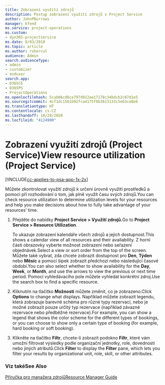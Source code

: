 ```yaml
---
title: Zobrazení využití zdrojů
description: Postup zobrazení využití zdrojů v Project Service
author: JohnPBurrows
manager: kfend
ms.service: project-operations
ms.custom:
- dyn365-projectservice
ms.date: 8/03/2018
ms.topic: article
ms.author: ruhercul
audience: Admin
search.audienceType:
- admin
- customizer
- enduser
search.app:
- D365CE
- D365PS
- ProjectOperations
ms.openlocfilehash: 5cab86cd6ce797d912ae17178c34bdcb2c87d1e5
ms.sourcegitcommit: 4cf1dc1561b92fca4175f0b3813133c5e63ce8e6
ms.translationtype: HT
ms.contentlocale: cs-CZ
ms.lasthandoff: 10/28/2020
ms.locfileid: "4124900"
---
```

# <a name="view-resource-utilization-project-service"></a><span data-ttu-id="58842-103">Zobrazení využití zdrojů (Project Service)</span><span class="sxs-lookup"><span data-stu-id="58842-103">View resource utilization (Project Service)</span></span>

[!INCLUDE[cc-applies-to-psa-app-1x-2x](../includes/cc-applies-to-psa-app-1x-2x.md)]

<span data-ttu-id="58842-104">Můžete zkontrolovat využití zdrojů k určení úrovně využití prostředků a pomoci při rozhodování o tom, jak plně využít času svých zdrojů.</span><span class="sxs-lookup"><span data-stu-id="58842-104">You can check resource utilization to determine utilization levels for your resources and help you make decisions about how to fully take advantage of your resources’ time.</span></span>  
  
1. <span data-ttu-id="58842-105">Přejděte do nabídky **Project Service > Využití zdrojů.**</span><span class="sxs-lookup"><span data-stu-id="58842-105">Go to **Project Service > Resource Utilization**.</span></span> 

     <span data-ttu-id="58842-106">To ukazuje zobrazení kalendáře všech zdrojů a jejich dostupnost.</span><span class="sxs-lookup"><span data-stu-id="58842-106">This shows a calendar view of all resources and their availability.</span></span> <span data-ttu-id="58842-107">Z horní části obrazovky vyberte možnost zobrazení nebo seřazení objednávek.</span><span class="sxs-lookup"><span data-stu-id="58842-107">Select a view or sort order from the top of the screen.</span></span> <span data-ttu-id="58842-108">Můžete také vybrat, zda chcete zobrazit dostupnost pro **Den**, **Týden** nebo **Měsíc** a pomocí šipek zobrazit předchozí nebo následující časové období.</span><span class="sxs-lookup"><span data-stu-id="58842-108">You can also select whether to show availability for the **Day**, **Week**, or **Month**, and use the arrows to view the previous or next time period.</span></span> <span data-ttu-id="58842-109">Pomocí vyhledávacího pole můžete vyhledat konkrétní zdroj.</span><span class="sxs-lookup"><span data-stu-id="58842-109">Use the search box to find a specific resource.</span></span>      
  
2. <span data-ttu-id="58842-110">Kliknutím na tlačítko **Možnosti** můžete změnit, co je zobrazeno.</span><span class="sxs-lookup"><span data-stu-id="58842-110">Click **Options** to change what displays.</span></span> <span data-ttu-id="58842-111">Například můžete zobrazit legendu, která zobrazuje barevné schéma pro různé typy rezervací, nebo je možné zobrazit pouze určitý typ rezervace (například závazné rezervace nebo předběžné rezervace).</span><span class="sxs-lookup"><span data-stu-id="58842-111">For example, you can show a legend that shows the color scheme for the different types of bookings, or you can choose to show only a certain type of booking (for example, hard booking or soft booking).</span></span>  

3. <span data-ttu-id="58842-112">Klikněte na tlačítko **Filtr**, chcete-li zobrazit podokno **Filtr**, které vám umožní filtrovat výsledky podle organizační jednotky, role, dovednosti nebo jiných atributů.</span><span class="sxs-lookup"><span data-stu-id="58842-112">Click **Filter** to display the **Filter** pane, which lets you filter your results by organizational unit, role, skill, or other attributes.</span></span>  
  
### <a name="see-also"></a><span data-ttu-id="58842-113">Viz také</span><span class="sxs-lookup"><span data-stu-id="58842-113">See Also</span></span>  
 [<span data-ttu-id="58842-114">Příručka pro manažera zdrojů</span><span class="sxs-lookup"><span data-stu-id="58842-114">Resource Manager Guide</span></span>](../psa/resource-manager-guide.md)
